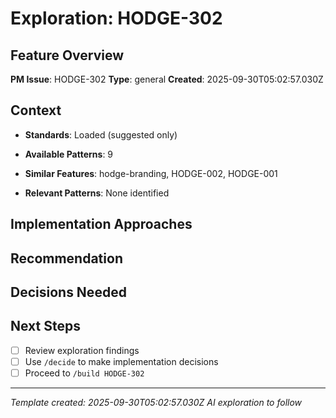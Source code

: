 # Exploration: HODGE-302

## Feature Overview
**PM Issue**: HODGE-302
**Type**: general
**Created**: 2025-09-30T05:02:57.030Z

## Context
- **Standards**: Loaded (suggested only)
- **Available Patterns**: 9

- **Similar Features**: hodge-branding, HODGE-002, HODGE-001
- **Relevant Patterns**: None identified

## Implementation Approaches
<!-- AI will generate 2-3 approaches here -->

## Recommendation
<!-- AI will provide recommendation -->

## Decisions Needed
<!-- AI will list decisions for /decide command -->

## Next Steps
- [ ] Review exploration findings
- [ ] Use `/decide` to make implementation decisions
- [ ] Proceed to `/build HODGE-302`

---
*Template created: 2025-09-30T05:02:57.030Z*
*AI exploration to follow*
